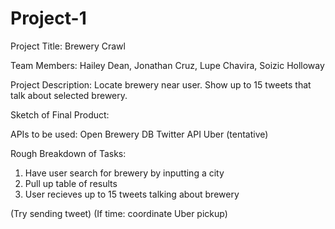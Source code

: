 # Project-1

Project Title: Brewery Crawl

Team Members: Hailey Dean, Jonathan Cruz, Lupe Chavira, Soizic Holloway 

Project Description:
Locate brewery near user. Show up to 15 tweets that talk about selected brewery.

Sketch of Final Product:

APIs to be used:
Open Brewery DB
Twitter API
Uber (tentative)

Rough Breakdown of Tasks:
1. Have user search for brewery by inputting a city
2. Pull up table of results
3. User recieves up to 15 tweets talking about brewery





(Try sending tweet)
(If time: coordinate Uber pickup)
